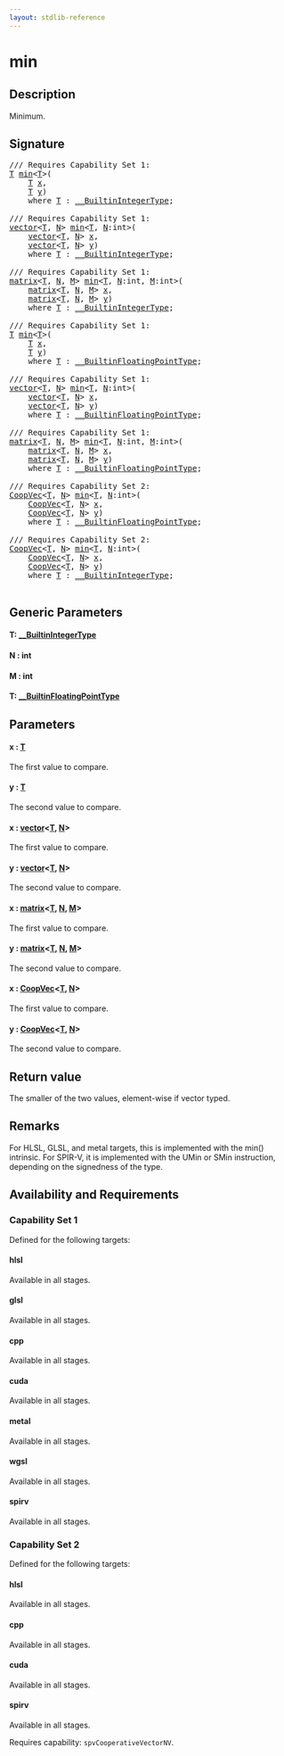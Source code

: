 ```yaml
---
layout: stdlib-reference
---
```


# min

## Description

Minimum.



## Signature 

<pre>
/// Requires Capability Set 1:
<a href="min.html#typeparam-T" class="code_type">T</a> <a href="min.html">min</a>&lt;<a href="min.html#typeparam-T" class="code_type">T</a>&gt;(
    <a href="min.html#typeparam-T" class="code_type">T</a> <a href="min.html#decl-x" class="code_param">x</a>,
    <a href="min.html#typeparam-T" class="code_type">T</a> <a href="min.html#decl-y" class="code_param">y</a>)
    <span class='code_keyword'>where</span> <a href="min.html#typeparam-T" class="code_type">T</a> : <a href="../interfaces/0_builtinintegertype-029g/index.html" class="code_type">__BuiltinIntegerType</a>;

/// Requires Capability Set 1:
<a href="../types/vector/index.html" class="code_type">vector</a>&lt;<a href="min.html#typeparam-T" class="code_type">T</a>, <a href="min.html#decl-N" class="code_var">N</a>&gt; <a href="min.html">min</a>&lt;<a href="min.html#typeparam-T" class="code_type">T</a>, <a href="min.html#decl-N" class="code_var">N</a>:<span class="code_keyword">int</span>&gt;(
    <a href="../types/vector/index.html" class="code_type">vector</a>&lt;<a href="min.html#typeparam-T" class="code_type">T</a>, <a href="min.html#decl-N" class="code_var">N</a>&gt; <a href="min.html#decl-x" class="code_param">x</a>,
    <a href="../types/vector/index.html" class="code_type">vector</a>&lt;<a href="min.html#typeparam-T" class="code_type">T</a>, <a href="min.html#decl-N" class="code_var">N</a>&gt; <a href="min.html#decl-y" class="code_param">y</a>)
    <span class='code_keyword'>where</span> <a href="min.html#typeparam-T" class="code_type">T</a> : <a href="../interfaces/0_builtinintegertype-029g/index.html" class="code_type">__BuiltinIntegerType</a>;

/// Requires Capability Set 1:
<a href="../types/matrix/index.html" class="code_type">matrix</a>&lt;<a href="min.html#typeparam-T" class="code_type">T</a>, <a href="min.html#decl-N" class="code_var">N</a>, <a href="min.html#decl-M" class="code_var">M</a>&gt; <a href="min.html">min</a>&lt;<a href="min.html#typeparam-T" class="code_type">T</a>, <a href="min.html#decl-N" class="code_var">N</a>:<span class="code_keyword">int</span>, <a href="min.html#decl-M" class="code_var">M</a>:<span class="code_keyword">int</span>&gt;(
    <a href="../types/matrix/index.html" class="code_type">matrix</a>&lt;<a href="min.html#typeparam-T" class="code_type">T</a>, <a href="min.html#decl-N" class="code_var">N</a>, <a href="min.html#decl-M" class="code_var">M</a>&gt; <a href="min.html#decl-x" class="code_param">x</a>,
    <a href="../types/matrix/index.html" class="code_type">matrix</a>&lt;<a href="min.html#typeparam-T" class="code_type">T</a>, <a href="min.html#decl-N" class="code_var">N</a>, <a href="min.html#decl-M" class="code_var">M</a>&gt; <a href="min.html#decl-y" class="code_param">y</a>)
    <span class='code_keyword'>where</span> <a href="min.html#typeparam-T" class="code_type">T</a> : <a href="../interfaces/0_builtinintegertype-029g/index.html" class="code_type">__BuiltinIntegerType</a>;

/// Requires Capability Set 1:
<a href="min.html#typeparam-T" class="code_type">T</a> <a href="min.html">min</a>&lt;<a href="min.html#typeparam-T" class="code_type">T</a>&gt;(
    <a href="min.html#typeparam-T" class="code_type">T</a> <a href="min.html#decl-x" class="code_param">x</a>,
    <a href="min.html#typeparam-T" class="code_type">T</a> <a href="min.html#decl-y" class="code_param">y</a>)
    <span class='code_keyword'>where</span> <a href="min.html#typeparam-T" class="code_type">T</a> : <a href="../interfaces/0_builtinfloatingpointtype-029hm/index.html" class="code_type">__BuiltinFloatingPointType</a>;

/// Requires Capability Set 1:
<a href="../types/vector/index.html" class="code_type">vector</a>&lt;<a href="min.html#typeparam-T" class="code_type">T</a>, <a href="min.html#decl-N" class="code_var">N</a>&gt; <a href="min.html">min</a>&lt;<a href="min.html#typeparam-T" class="code_type">T</a>, <a href="min.html#decl-N" class="code_var">N</a>:<span class="code_keyword">int</span>&gt;(
    <a href="../types/vector/index.html" class="code_type">vector</a>&lt;<a href="min.html#typeparam-T" class="code_type">T</a>, <a href="min.html#decl-N" class="code_var">N</a>&gt; <a href="min.html#decl-x" class="code_param">x</a>,
    <a href="../types/vector/index.html" class="code_type">vector</a>&lt;<a href="min.html#typeparam-T" class="code_type">T</a>, <a href="min.html#decl-N" class="code_var">N</a>&gt; <a href="min.html#decl-y" class="code_param">y</a>)
    <span class='code_keyword'>where</span> <a href="min.html#typeparam-T" class="code_type">T</a> : <a href="../interfaces/0_builtinfloatingpointtype-029hm/index.html" class="code_type">__BuiltinFloatingPointType</a>;

/// Requires Capability Set 1:
<a href="../types/matrix/index.html" class="code_type">matrix</a>&lt;<a href="min.html#typeparam-T" class="code_type">T</a>, <a href="min.html#decl-N" class="code_var">N</a>, <a href="min.html#decl-M" class="code_var">M</a>&gt; <a href="min.html">min</a>&lt;<a href="min.html#typeparam-T" class="code_type">T</a>, <a href="min.html#decl-N" class="code_var">N</a>:<span class="code_keyword">int</span>, <a href="min.html#decl-M" class="code_var">M</a>:<span class="code_keyword">int</span>&gt;(
    <a href="../types/matrix/index.html" class="code_type">matrix</a>&lt;<a href="min.html#typeparam-T" class="code_type">T</a>, <a href="min.html#decl-N" class="code_var">N</a>, <a href="min.html#decl-M" class="code_var">M</a>&gt; <a href="min.html#decl-x" class="code_param">x</a>,
    <a href="../types/matrix/index.html" class="code_type">matrix</a>&lt;<a href="min.html#typeparam-T" class="code_type">T</a>, <a href="min.html#decl-N" class="code_var">N</a>, <a href="min.html#decl-M" class="code_var">M</a>&gt; <a href="min.html#decl-y" class="code_param">y</a>)
    <span class='code_keyword'>where</span> <a href="min.html#typeparam-T" class="code_type">T</a> : <a href="../interfaces/0_builtinfloatingpointtype-029hm/index.html" class="code_type">__BuiltinFloatingPointType</a>;

/// Requires Capability Set 2:
<a href="../types/coopvec-04/index.html" class="code_type">CoopVec</a>&lt;<a href="min.html#typeparam-T" class="code_type">T</a>, <a href="min.html#decl-N" class="code_var">N</a>&gt; <a href="min.html">min</a>&lt;<a href="min.html#typeparam-T" class="code_type">T</a>, <a href="min.html#decl-N" class="code_var">N</a>:<span class="code_keyword">int</span>&gt;(
    <a href="../types/coopvec-04/index.html" class="code_type">CoopVec</a>&lt;<a href="min.html#typeparam-T" class="code_type">T</a>, <a href="min.html#decl-N" class="code_var">N</a>&gt; <a href="min.html#decl-x" class="code_param">x</a>,
    <a href="../types/coopvec-04/index.html" class="code_type">CoopVec</a>&lt;<a href="min.html#typeparam-T" class="code_type">T</a>, <a href="min.html#decl-N" class="code_var">N</a>&gt; <a href="min.html#decl-y" class="code_param">y</a>)
    <span class='code_keyword'>where</span> <a href="min.html#typeparam-T" class="code_type">T</a> : <a href="../interfaces/0_builtinfloatingpointtype-029hm/index.html" class="code_type">__BuiltinFloatingPointType</a>;

/// Requires Capability Set 2:
<a href="../types/coopvec-04/index.html" class="code_type">CoopVec</a>&lt;<a href="min.html#typeparam-T" class="code_type">T</a>, <a href="min.html#decl-N" class="code_var">N</a>&gt; <a href="min.html">min</a>&lt;<a href="min.html#typeparam-T" class="code_type">T</a>, <a href="min.html#decl-N" class="code_var">N</a>:<span class="code_keyword">int</span>&gt;(
    <a href="../types/coopvec-04/index.html" class="code_type">CoopVec</a>&lt;<a href="min.html#typeparam-T" class="code_type">T</a>, <a href="min.html#decl-N" class="code_var">N</a>&gt; <a href="min.html#decl-x" class="code_param">x</a>,
    <a href="../types/coopvec-04/index.html" class="code_type">CoopVec</a>&lt;<a href="min.html#typeparam-T" class="code_type">T</a>, <a href="min.html#decl-N" class="code_var">N</a>&gt; <a href="min.html#decl-y" class="code_param">y</a>)
    <span class='code_keyword'>where</span> <a href="min.html#typeparam-T" class="code_type">T</a> : <a href="../interfaces/0_builtinintegertype-029g/index.html" class="code_type">__BuiltinIntegerType</a>;

</pre>

## Generic Parameters

####  <a id="typeparam-T"></a>T: [\_\_BuiltinIntegerType](../interfaces/0_builtinintegertype-029g/index)
####  <a id="decl-N"></a>N  : int
####  <a id="decl-M"></a>M  : int
####  <a id="typeparam-T"></a>T: [\_\_BuiltinFloatingPointType](../interfaces/0_builtinfloatingpointtype-029hm/index)

## Parameters

####  <a id="decl-x"></a>x  : [T](min#typeparam-T)
The first value to compare.

####  <a id="decl-y"></a>y  : [T](min#typeparam-T)
The second value to compare.

####  <a id="decl-x"></a>x  : [vector](../types/vector/index)\<[T](../types/vector/index#typeparam-T), [N](../types/vector/index#decl-N)\>
The first value to compare.

####  <a id="decl-y"></a>y  : [vector](../types/vector/index)\<[T](../types/vector/index#typeparam-T), [N](../types/vector/index#decl-N)\>
The second value to compare.

####  <a id="decl-x"></a>x  : [matrix](../types/matrix/index)\<[T](../types/matrix/t-0), [N](../types/matrix/index#decl-N), [M](../types/matrix/index#decl-M)\>
The first value to compare.

####  <a id="decl-y"></a>y  : [matrix](../types/matrix/index)\<[T](../types/matrix/t-0), [N](../types/matrix/index#decl-N), [M](../types/matrix/index#decl-M)\>
The second value to compare.

####  <a id="decl-x"></a>x  : [CoopVec](../types/coopvec-04/index)\<[T](../types/coopvec-04/index#typeparam-T), [N](../types/coopvec-04/index#decl-N)\>
The first value to compare.

####  <a id="decl-y"></a>y  : [CoopVec](../types/coopvec-04/index)\<[T](../types/coopvec-04/index#typeparam-T), [N](../types/coopvec-04/index#decl-N)\>
The second value to compare.


## Return value
The smaller of the two values, element-wise if vector typed.

## Remarks
For HLSL, GLSL, and metal targets, this is implemented with the min() intrinsic.
For SPIR-V, it is implemented with the UMin or SMin instruction, depending on the signedness of the type.


## Availability and Requirements

### Capability Set 1

Defined for the following targets:

#### hlsl
Available in all stages.

#### glsl
Available in all stages.

#### cpp
Available in all stages.

#### cuda
Available in all stages.

#### metal
Available in all stages.

#### wgsl
Available in all stages.

#### spirv
Available in all stages.


### Capability Set 2

Defined for the following targets:

#### hlsl
Available in all stages.

#### cpp
Available in all stages.

#### cuda
Available in all stages.

#### spirv
Available in all stages.

Requires capability: `spvCooperativeVectorNV`.


